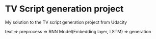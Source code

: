 # TV Script generation project

My solution to the TV script generation project from Udacity

text => preprocess => RNN Model(Embedding layer, LSTM) => generation
